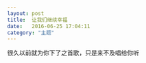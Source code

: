 ```yaml
---
layout: post
title:  让我们继续幸福
date:   2016-06-25 17:04:11
category: "主题"
---
```


很久以前就为你下了之首歌，只是来不及唱给你听
